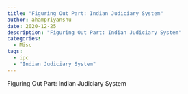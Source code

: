 ```yaml
---
title: "Figuring Out Part: Indian Judiciary System"
author: ahampriyanshu
date: 2020-12-25
description: "Figuring Out Part: Indian Judiciary System"
categories:
  - Misc
tags:
  - ipc
  - "Indian Judiciary System"
---
```


Figuring Out Part: Indian Judiciary System
